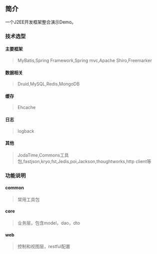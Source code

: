 ## 简介
一个J2EE开发框架整合演示Demo。
### 技术选型
#### 主要框架
> MyBatis,Spring Framework,Spring mvc,Apache Shiro,Freemarker

#### 数据相关
> Druid,MySQL,Redis,MongoDB

#### 缓存
> Ehcache

#### 日志
> logback

#### 其他
> JodaTime,Commons工具包,fastjson,kryo,fst,Jedis,poi,Jackson,thoughtworks,http client等

### 功能说明
#### common
> 常用工具包

#### core
> 业务层，包含model，dao，dto

#### web
> 控制和视图层，restful配置
